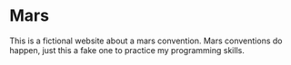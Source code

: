# Mars
This is a fictional website about a mars convention. Mars conventions do happen, just this a fake one to practice my programming skills.
